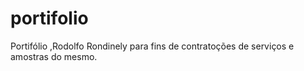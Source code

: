 # portifolio
Portifólio ,Rodolfo Rondinely para fins de contratoções de serviços e amostras do mesmo.
